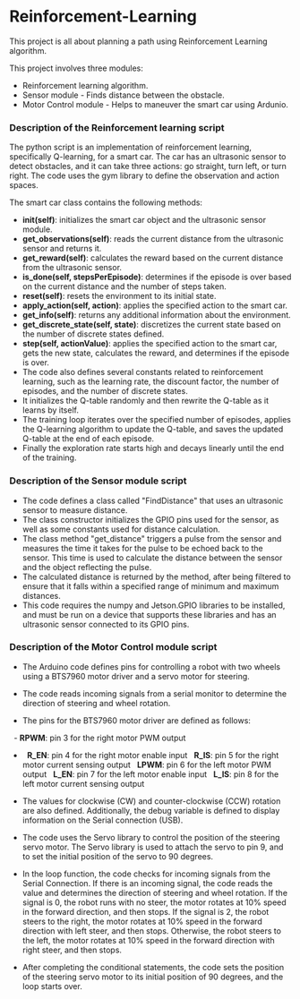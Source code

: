 # Reinforcement-Learning
This project is all about planning a path using Reinforcement Learning algorithm. 

This project involves three modules:
* Reinforcement learning algorithm.
* Sensor module - Finds distance between the obstacle.
* Motor Control module - Helps to maneuver the smart car using Ardunio.


### Description of the Reinforcement learning script
The python script is an implementation of reinforcement learning, specifically Q-learning, for a smart car. The car has an ultrasonic sensor to detect obstacles, and it can take three actions: go straight, turn left, or turn right. The code uses the gym library to define the observation and action spaces. 

The smart car class contains the following methods:

* **__init__(self)**: initializes the smart car object and the ultrasonic sensor module.
* **get_observations(self)**: reads the current distance from the ultrasonic sensor and returns it.
* **get_reward(self)**: calculates the reward based on the current distance from the ultrasonic sensor.
* **is_done(self, stepsPerEpisode)**: determines if the episode is over based on the current distance and the number of steps taken.
* **reset(self)**: resets the environment to its initial state.
* **apply_action(self, action)**: applies the specified action to the smart car.
* **get_info(self)**: returns any additional information about the environment.
* **get_discrete_state(self, state)**: discretizes the current state based on the number of discrete states defined.
* **step(self, actionValue)**: applies the specified action to the smart car, gets the new state, calculates the reward, and determines if the episode is over.
* The code also defines several constants related to reinforcement learning, such as the learning rate, the discount factor, the number of episodes, and the number of discrete states. 
* It initializes the Q-table randomly and then rewrite the Q-table as it learns by itself. 
* The training loop iterates over the specified number of episodes, applies the Q-learning algorithm to update the Q-table, and saves the updated Q-table at the end of each episode. 
* Finally the exploration rate starts high and decays linearly until the end of the training.

### Description of the Sensor module script
* The code defines a class called "FindDistance" that uses an ultrasonic sensor to measure distance.
* The class constructor initializes the GPIO pins used for the sensor, as well as some constants used for distance calculation.
* The class method "get_distance" triggers a pulse from the sensor and measures the time it takes for the pulse to be echoed back to the sensor. This time is used to calculate the distance between the sensor and the object reflecting the pulse. 
* The calculated distance is returned by the method, after being filtered to ensure that it falls within a specified range of minimum and maximum distances. 
* This code requires the numpy and Jetson.GPIO libraries to be installed, and must be run on a device that supports these libraries and has an ultrasonic sensor connected to its GPIO pins.

### Description of the Motor Control module script
* The Arduino code defines pins for controlling a robot with two wheels using a BTS7960 motor driver and a servo motor for steering.
* The code reads incoming signals from a serial monitor to determine the direction of steering and wheel rotation.

* The pins for the BTS7960 motor driver are defined as follows:

&nbsp; -  **RPWM**: pin 3 for the right motor PWM output
- &nbsp; **R_EN**: pin 4 for the right motor enable input
&nbsp; **R_IS**: pin 5 for the right motor current sensing output
&nbsp; **LPWM**: pin 6 for the left motor PWM output
&nbsp; **L_EN**: pin 7 for the left motor enable input
&nbsp; **L_IS**: pin 8 for the left motor current sensing output
* The values for clockwise (CW) and counter-clockwise (CCW) rotation are also defined. Additionally, the debug variable is defined to display information on the Serial connection (USB).

* The code uses the Servo library to control the position of the steering servo motor. The Servo library is used to attach the servo to pin 9, and to set the initial position of the servo to 90 degrees.

* In the loop function, the code checks for incoming signals from the Serial Connection. If there is an incoming signal, the code reads the value and determines the direction of steering and wheel rotation. If the signal is 0, the robot runs with no steer, the motor rotates at 10% speed in the forward direction, and then stops. If the signal is 2, the robot steers to the right, the motor rotates at 10% speed in the forward direction with left steer, and then stops. Otherwise, the robot steers to the left, the motor rotates at 10% speed in the forward direction with right steer, and then stops.

* After completing the conditional statements, the code sets the position of the steering servo motor to its initial position of 90 degrees, and the loop starts over.
